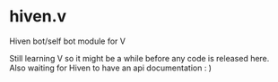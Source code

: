 # hiven.v
Hiven bot/self bot module for V

Still learning V so it might be a while before any code is released here.  
Also waiting for Hiven to have an api documentation : )
